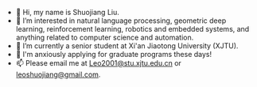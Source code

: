 - 👋 Hi, my name is Shuojiang Liu.
- 👀 I’m interested in natural language processing, geometric deep learning, reinforcement learning, robotics and embedded systems, and anything related to computer science and automation.
- 🌱 I’m currently a senior student at Xi'an Jiaotong University (XJTU).
- 💞️ I'm anxiously applying for graduate programs these days!
- 📫 Please email me at Leo2001@stu.xjtu.edu.cn or leoshuojiang@gmail.com.

<!---
LiuShuoJiang/LiuShuoJiang is a ✨ special ✨ repository because its `README.md` (this file) appears on your GitHub profile.
You can click the Preview link to take a look at your changes.
--->
